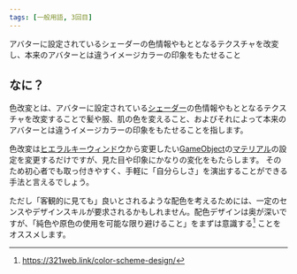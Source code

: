 ```yaml
---
tags: [一般用語, 3回目]
---
```


アバターに設定されているシェーダーの色情報やもととなるテクスチャを改変し、本来のアバターとは違うイメージカラーの印象をもたせること

## なに？

色改変とは、アバターに設定されている[シェーダー](/docs/索引/STU/Shader)の色情報やもととなるテクスチャを改変することで髪や服、肌の色を変えること、およびそれによって本来のアバターとは違うイメージカラーの印象をもたせることを指します。

色改変は[ヒエラルキーウィンドウ](/docs/索引/GHI/Hierarchyウィンドウ)から変更したい[GameObject](/docs/索引/GHI/GameObject)の[マテリアル](/docs/索引/MNO/Material)の設定を変更するだけですが、見た目や印象にかなりの変化をもたらします。
そのため初心者でも取っ付きやすく、手軽に「自分らしさ」を演出することができる手法と言えるでしょう。

ただし「客観的に見ても」良いとされるような配色を考えるためには、一定のセンスやデザインスキルが要求されるかもしれません。配色デザインは奥が深いですが、「純色や原色の使用を可能な限り避けること」をまずは意識する[^1] ことをオススメします。

[^1]: https://321web.link/color-scheme-design/
